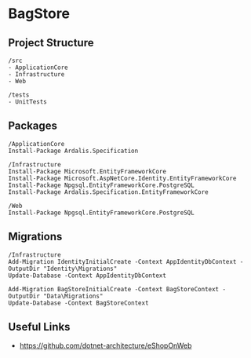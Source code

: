 # BagStore

## Project Structure

```
/src
- ApplicationCore
- Infrastructure
- Web

/tests
- UnitTests
```

## Packages
```
/ApplicationCore
Install-Package Ardalis.Specification

/Infrastructure
Install-Package Microsoft.EntityFrameworkCore
Install-Package Microsoft.AspNetCore.Identity.EntityFrameworkCore
Install-Package Npgsql.EntityFrameworkCore.PostgreSQL
Install-Package Ardalis.Specification.EntityFrameworkCore

/Web
Install-Package Npgsql.EntityFrameworkCore.PostgreSQL

```

## Migrations
```
/Infrastructure
Add-Migration IdentityInitialCreate -Context AppIdentityDbContext -OutputDir "Identity\Migrations"
Update-Database -Context AppIdentityDbContext 

Add-Migration BagStoreInitialCreate -Context BagStoreContext -OutputDir "Data\Migrations"
Update-Database -Context BagStoreContext 
```

## Useful Links

* https://github.com/dotnet-architecture/eShopOnWeb
